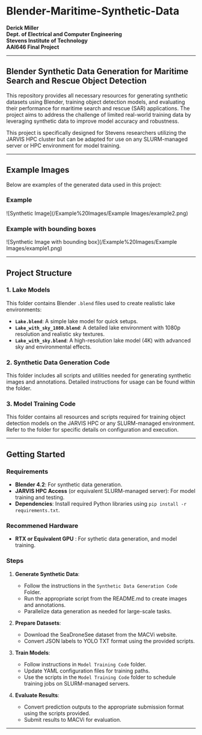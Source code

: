 # Blender-Maritime-Synthetic-Data
**Derick Miller**  
**Dept. of Electrical and Computer Engineering**  
**Stevens Institute of Technology**  
**AAI646 Final Project**  

---

## Blender Synthetic Data Generation for Maritime Search and Rescue Object Detection

This repository provides all necessary resources for generating synthetic datasets using Blender, training object detection models, and evaluating their performance for maritime search and rescue (SAR) applications. The project aims to address the challenge of limited real-world training data by leveraging synthetic data to improve model accuracy and robustness.

This project is specifically designed for Stevens researchers utilizing the JARVIS HPC cluster but can be adapted for use on any SLURM-managed server or HPC environment for model training.

---


## Example Images

Below are examples of the generated data used in this project:

### **Example**
![Synthetic Image](/Example%20Images/Example Images/example2.png)

### **Example with bounding boxes**
![Synthetic Image with bounding box](/Example%20Images/Example Images/example1.png)

---
## Project Structure

### **1. Lake Models**
This folder contains Blender `.blend` files used to create realistic lake environments:
- **`Lake.blend`**: A simple lake model for quick setups.
- **`Lake_with_sky_1080.blend`**: A detailed lake environment with 1080p resolution and realistic sky textures.
- **`Lake_with_sky.blend`**: A high-resolution lake model (4K) with advanced sky and environmental effects.

### **2. Synthetic Data Generation Code**
This folder includes all scripts and utilities needed for generating synthetic images and annotations. Detailed instructions for usage can be found within the folder.

### **3. Model Training Code**
This folder contains all resources and scripts required for training object detection models on the JARVIS HPC or any SLURM-managed environment. Refer to the folder for specific details on configuration and execution.

---

## Getting Started

### **Requirements**
- **Blender 4.2**: For synthetic data generation.
- **JARVIS HPC Access** (or equivalent SLURM-managed server): For model training and testing.
- **Dependencies**: Install required Python libraries using `pip install -r requirements.txt`.

### **Recommened Hardware**  
- **RTX or Equivalent GPU** : For sythetic data generation, and model training.

### **Steps**
1. **Generate Synthetic Data**:
   - Follow the instructions in the `Synthetic Data Generation Code` Folder.
   - Run the appropriate script from the README.md to create images and annotations.
   - Parallelize data generation as needed for large-scale tasks.

2. **Prepare Datasets**:
   - Download the SeaDroneSee dataset from the MACVi website.
   - Convert JSON labels to YOLO TXT format using the provided scripts.

3. **Train Models**:
   - Follow instructions in `Model Training Code` folder.
   - Update YAML configuration files for training paths.
   - Use the scripts in the `Model Training Code` folder to schedule training jobs on SLURM-managed servers.

4. **Evaluate Results**:
   - Convert prediction outputs to the appropriate submission format using the scripts provided.
   - Submit results to MACVi for evaluation.

---